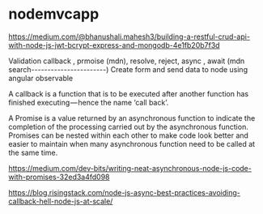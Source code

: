 # nodemvcapp

https://medium.com/@bhanushali.mahesh3/building-a-restful-crud-api-with-node-js-jwt-bcrypt-express-and-mongodb-4e1fb20b7f3d

Validation
callback , prmoise (mdn), resolve, reject, async , await  (mdn search-----------------------)
Create form and send data to node using angular
observable

A callback is a function that is to be executed after another function has finished executing — hence the name ‘call back’.

A Promise is a value returned by an asynchronous function to indicate the completion of the processing carried out by the asynchronous function. Promises can be nested within each other to make code look better and easier to maintain when many asynchronous function need to be called at the same time.


https://medium.com/dev-bits/writing-neat-asynchronous-node-js-code-with-promises-32ed3a4fd098

https://blog.risingstack.com/node-js-async-best-practices-avoiding-callback-hell-node-js-at-scale/
